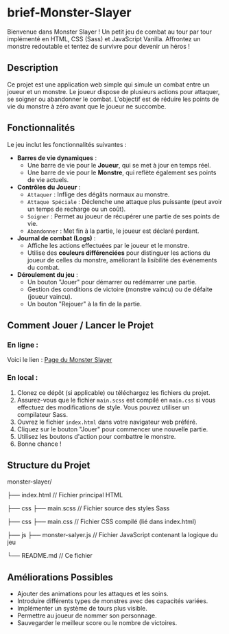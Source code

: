 # brief-Monster-Slayer

Bienvenue dans Monster Slayer ! Un petit jeu de combat au tour par tour implémenté en HTML, CSS (Sass) et JavaScript Vanilla. Affrontez un monstre redoutable et tentez de survivre pour devenir un héros !

## Description

Ce projet est une application web simple qui simule un combat entre un joueur et un monstre. Le joueur dispose de plusieurs actions pour attaquer, se soigner ou abandonner le combat. L'objectif est de réduire les points de vie du monstre à zéro avant que le joueur ne succombe.

## Fonctionnalités

Le jeu inclut les fonctionnalités suivantes :

* **Barres de vie dynamiques** :
    * Une barre de vie pour le **Joueur**, qui se met à jour en temps réel.
    * Une barre de vie pour le **Monstre**, qui reflète également ses points de vie actuels.
* **Contrôles du Joueur** :
    * `Attaquer` : Inflige des dégâts normaux au monstre.
    * `Attaque Spéciale` : Déclenche une attaque plus puissante (peut avoir un temps de recharge ou un coût).
    * `Soigner` : Permet au joueur de récupérer une partie de ses points de vie.
    * `Abandonner` : Met fin à la partie, le joueur est déclaré perdant.
* **Journal de combat (Logs)** :
    * Affiche les actions effectuées par le joueur et le monstre.
    * Utilise des **couleurs différenciées** pour distinguer les actions du joueur de celles du monstre, améliorant la lisibilité des événements du combat.
* **Déroulement du jeu** :
    * Un bouton "Jouer" pour démarrer ou redémarrer une partie.
    * Gestion des conditions de victoire (monstre vaincu) ou de défaite (joueur vaincu).
    * Un bouton "Rejouer" à la fin de la partie.

## Comment Jouer / Lancer le Projet

### En ligne : 

Voici le lien : [Page du Monster Slayer](https://abdellah59.github.io/brief-Monster-Slayer/)

### En local : 

1.  Clonez ce dépôt (si applicable) ou téléchargez les fichiers du projet.
2.  Assurez-vous que le fichier `main.scss` est compilé en `main.css` si vous effectuez des modifications de style. Vous pouvez utiliser un compilateur Sass.
3.  Ouvrez le fichier `index.html` dans votre navigateur web préféré.
4.  Cliquez sur le bouton "Jouer" pour commencer une nouvelle partie.
5.  Utilisez les boutons d'action pour combattre le monstre.
6.  Bonne chance !

## Structure du Projet

monster-slayer/

├── index.html                // Fichier principal HTML

├── css ├── main.scss          // Fichier source des styles Sass

├── css ├── main.css           // Fichier CSS compilé (lié dans index.html)
 
├── js ├── monster-salyer.js  // Fichier JavaScript contenant la logique du jeu

└── README.md                 // Ce fichier

## Améliorations Possibles

* Ajouter des animations pour les attaques et les soins.
* Introduire différents types de monstres avec des capacités variées.
* Implémenter un système de tours plus visible.
* Permettre au joueur de nommer son personnage.
* Sauvegarder le meilleur score ou le nombre de victoires.
